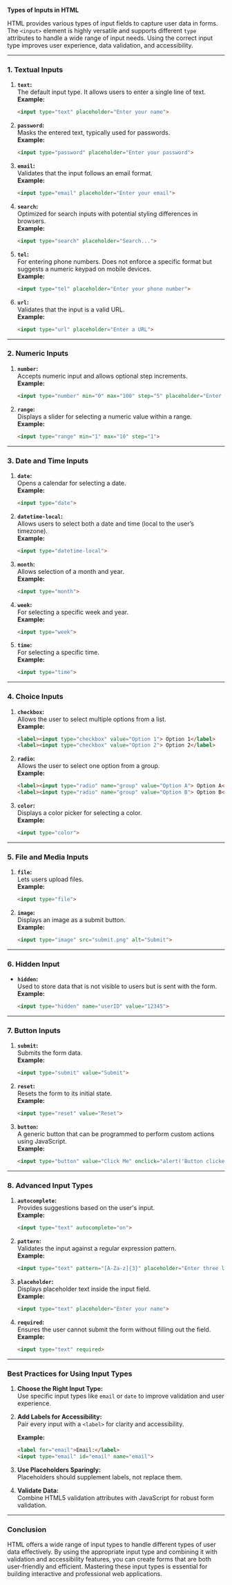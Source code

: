 **Types of Inputs in HTML**

HTML provides various types of input fields to capture user data in forms. The `<input>` element is highly versatile and supports different `type` attributes to handle a wide range of input needs. Using the correct input type improves user experience, data validation, and accessibility.

---

### **1. Textual Inputs**

1. **`text`:**  
   The default input type. It allows users to enter a single line of text.  
   **Example:**
   ```html
   <input type="text" placeholder="Enter your name">
   ```

2. **`password`:**  
   Masks the entered text, typically used for passwords.  
   **Example:**
   ```html
   <input type="password" placeholder="Enter your password">
   ```

3. **`email`:**  
   Validates that the input follows an email format.  
   **Example:**
   ```html
   <input type="email" placeholder="Enter your email">
   ```

4. **`search`:**  
   Optimized for search inputs with potential styling differences in browsers.  
   **Example:**
   ```html
   <input type="search" placeholder="Search...">
   ```

5. **`tel`:**  
   For entering phone numbers. Does not enforce a specific format but suggests a numeric keypad on mobile devices.  
   **Example:**
   ```html
   <input type="tel" placeholder="Enter your phone number">
   ```

6. **`url`:**  
   Validates that the input is a valid URL.  
   **Example:**
   ```html
   <input type="url" placeholder="Enter a URL">
   ```

---

### **2. Numeric Inputs**

1. **`number`:**  
   Accepts numeric input and allows optional step increments.  
   **Example:**
   ```html
   <input type="number" min="0" max="100" step="5" placeholder="Enter a number">
   ```

2. **`range`:**  
   Displays a slider for selecting a numeric value within a range.  
   **Example:**
   ```html
   <input type="range" min="1" max="10" step="1">
   ```

---

### **3. Date and Time Inputs**

1. **`date`:**  
   Opens a calendar for selecting a date.  
   **Example:**
   ```html
   <input type="date">
   ```

2. **`datetime-local`:**  
   Allows users to select both a date and time (local to the user’s timezone).  
   **Example:**
   ```html
   <input type="datetime-local">
   ```

3. **`month`:**  
   Allows selection of a month and year.  
   **Example:**
   ```html
   <input type="month">
   ```

4. **`week`:**  
   For selecting a specific week and year.  
   **Example:**
   ```html
   <input type="week">
   ```

5. **`time`:**  
   For selecting a specific time.  
   **Example:**
   ```html
   <input type="time">
   ```

---

### **4. Choice Inputs**

1. **`checkbox`:**  
   Allows the user to select multiple options from a list.  
   **Example:**
   ```html
   <label><input type="checkbox" value="Option 1"> Option 1</label>
   <label><input type="checkbox" value="Option 2"> Option 2</label>
   ```

2. **`radio`:**  
   Allows the user to select one option from a group.  
   **Example:**
   ```html
   <label><input type="radio" name="group" value="Option A"> Option A</label>
   <label><input type="radio" name="group" value="Option B"> Option B</label>
   ```

3. **`color`:**  
   Displays a color picker for selecting a color.  
   **Example:**
   ```html
   <input type="color">
   ```

---

### **5. File and Media Inputs**

1. **`file`:**  
   Lets users upload files.  
   **Example:**
   ```html
   <input type="file">
   ```

2. **`image`:**  
   Displays an image as a submit button.  
   **Example:**
   ```html
   <input type="image" src="submit.png" alt="Submit">
   ```

---

### **6. Hidden Input**

- **`hidden`:**  
   Used to store data that is not visible to users but is sent with the form.  
   **Example:**
   ```html
   <input type="hidden" name="userID" value="12345">
   ```

---

### **7. Button Inputs**

1. **`submit`:**  
   Submits the form data.  
   **Example:**
   ```html
   <input type="submit" value="Submit">
   ```

2. **`reset`:**  
   Resets the form to its initial state.  
   **Example:**
   ```html
   <input type="reset" value="Reset">
   ```

3. **`button`:**  
   A generic button that can be programmed to perform custom actions using JavaScript.  
   **Example:**
   ```html
   <input type="button" value="Click Me" onclick="alert('Button clicked!')">
   ```

---

### **8. Advanced Input Types**

1. **`autocomplete`:**  
   Provides suggestions based on the user's input.  
   **Example:**
   ```html
   <input type="text" autocomplete="on">
   ```

2. **`pattern`:**  
   Validates the input against a regular expression pattern.  
   **Example:**
   ```html
   <input type="text" pattern="[A-Za-z]{3}" placeholder="Enter three letters">
   ```

3. **`placeholder`:**  
   Displays placeholder text inside the input field.  
   **Example:**
   ```html
   <input type="text" placeholder="Enter your name">
   ```

4. **`required`:**  
   Ensures the user cannot submit the form without filling out the field.  
   **Example:**
   ```html
   <input type="text" required>
   ```

---

### **Best Practices for Using Input Types**

1. **Choose the Right Input Type:**  
   Use specific input types like `email` or `date` to improve validation and user experience.

2. **Add Labels for Accessibility:**  
   Pair every input with a `<label>` for clarity and accessibility.

   **Example:**
   ```html
   <label for="email">Email:</label>
   <input type="email" id="email" name="email">
   ```

3. **Use Placeholders Sparingly:**  
   Placeholders should supplement labels, not replace them.

4. **Validate Data:**  
   Combine HTML5 validation attributes with JavaScript for robust form validation.

---

### **Conclusion**

HTML offers a wide range of input types to handle different types of user data effectively. By using the appropriate input type and combining it with validation and accessibility features, you can create forms that are both user-friendly and efficient. Mastering these input types is essential for building interactive and professional web applications.